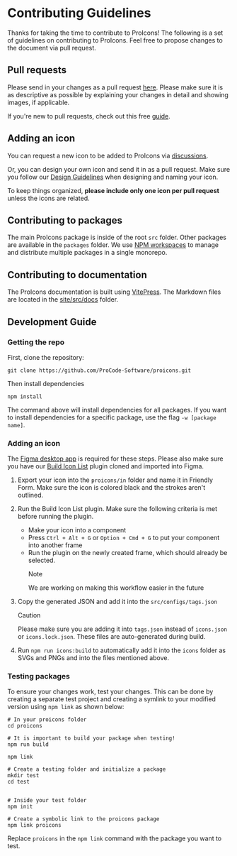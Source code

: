 # Contributing Guidelines

Thanks for taking the time to contribute to ProIcons!
The following is a set of guidelines on contributing to ProIcons. Feel free to propose changes to the document via pull request.

## Pull requests

Please send in your changes as a pull request [here](https://github.com/ProCode-Software/proicons/pulls). Please make sure it is as descriptive as possible by explaining your changes in detail and showing images, if applicable.

If you're new to pull requests, check out this free [guide](https://egghead.io/courses/how-to-contribute-to-an-open-source-project-on-github).

## Adding an icon

You can request a new icon to be added to ProIcons via [discussions](https://github.com/ProCode-Software/proicons/discussions/categories/icon-requests).

Or, you can design your own icon and send it in as a pull request. Make sure you follow our [Design Guidelines](https://procode-software.github.io/proicons/docs/contributing/design-guidelines) when designing and naming your icon.

To keep things organized, **please include only one icon per pull request** unless the icons are related.

## Contributing to packages

The main ProIcons package is inside of the root `src` folder. Other packages are available in the `packages` folder. We use [NPM workspaces](https://docs.npmjs.com/cli/v10/using-npm/workspaces) to manage and distribute multiple packages in a single monorepo.

## Contributing to documentation

The ProIcons documentation is built using [VitePress](https://vitepress.dev). The Markdown files are located in the [site/src/docs](https://github.com/ProCode-Software/proicons/tree/main/site/src/docs) folder.

## Development Guide

### Getting the repo

First, clone the repository:

```
git clone https://github.com/ProCode-Software/proicons.git
```

Then install dependencies

```
npm install
```

The command above will install dependencies for all packages. If you want to install dependencies for a specific package, use the flag `-w [package name]`.

### Adding an icon

The [Figma desktop app](https://www.figma.com/downloads/) is required for these steps. Please also make sure you have our [Build Icon List](https://github.com/ProCode-Software/proicons/tree/main/tools/BuildIconList) plugin cloned and imported into Figma.

1. Export your icon into the `proicons/in` folder and name it in Friendly Form. Make sure the icon is colored black and the strokes aren't outlined.
2. Run the Build Icon List plugin. Make sure the following criteria is met before running the plugin.

    - Make your icon into a component
    - Press `Ctrl + Alt + G` or `Option + Cmd + G` to put your component into another frame
    - Run the plugin on the newly created frame, which should already be selected.
        > [!NOTE]
        > We are working on making this workflow easier in the future

3. Copy the generated JSON and add it into the `src/configs/tags.json`
    > [!CAUTION]
    > Please make sure you are adding it into `tags.json` instead of `icons.json` or `icons.lock.json`. These files are auto-generated during build.
4. Run `npm run icons:build` to automatically add it into the `icons` folder as SVGs and PNGs and into the files mentioned above.

### Testing packages

To ensure your changes work, test your changes. This can be done by creating a separate test project and creating a symlink to your modified version using `npm link` as shown below:

```shell
# In your proicons folder
cd proicons

# It is important to build your package when testing!
npm run build

npm link

# Create a testing folder and initialize a package
mkdir test
cd test


# Inside your test folder
npm init

# Create a symbolic link to the proicons package
npm link proicons
```

Replace `proicons` in the `npm link` command with the package you want to test.
